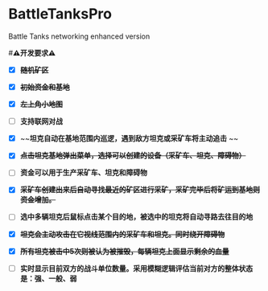 # BattleTanksPro
Battle Tanks networking enhanced version

 #**⚠开发要求⚠**

- [x] ~~**随机矿区**~~

- [x] ~~**初始资金和基地**~~

- [x] ~~**左上角小地图**~~

- [ ] **支持联网对战**

- [x] ~~**坦克自动在基地范围内巡逻，遇到敌方坦克或采矿车将主动追击** ~~

- [x] ~~**点击坦克基地弹出菜单，选择可以创建的设备（采矿车、坦克、障碍物）**~~

- [ ] **资金可以用于生产采矿车、坦克和障碍物**

- [x] ~~**采矿车创建出来后自动寻找最近的矿区进行采矿，采矿完毕后将矿运到基地则资金增加。**~~

- [ ] **选中多辆坦克后鼠标点击某个目的地，被选中的坦克将自动寻路去往目的地**

- [x] ~~**坦克会主动攻击在它视线范围内的采矿车和坦克。同时绕开障碍物**~~

- [x] ~~**所有坦克被击中5次则被认为被摧毁，每辆坦克上面显示剩余的血量**~~

- [ ] **实时显示目前双方的战斗单位数量。采用模糊逻辑评估当前对方的整体状态是：强、一般、弱**

